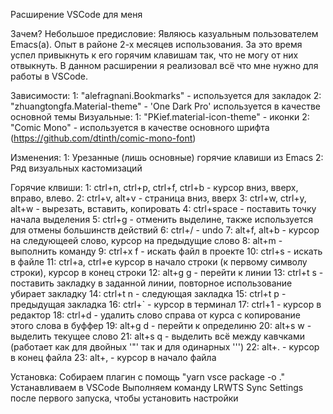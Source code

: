 Расширение VSCode для меня

Зачем? Небольшое предисловие:
  Являюсь казуальным пользователем Emacs(a). Опыт в районе 2-х месяцев использования. За это время успел привыкнуть к его горячим клавишам так, что не могу от них отвыкнуть. В данном расширении я реализовал всё что мне нужно для работы в VSCode.

Зависимости:
  1: "alefragnani.Bookmarks" - используется для закладок
	2: "zhuangtongfa.Material-theme" - 'One Dark Pro' используется в качестве основной темы
  Визуальные:
    1: "PKief.material-icon-theme" - иконки
    2: "Comic Mono" - используется в качестве основного шрифта (https://github.com/dtinth/comic-mono-font)

Изменения:
  1: Урезанные (лишь основные) горячие клавиши из Emacs
  2: Ряд визуальных кастомизаций

Горячие клвиши:
  1:  ctrl+n, ctrl+p, ctrl+f, ctrl+b - курсор вниз, вверх, вправо, влево.
  2:  ctrl+v, alt+v - страница вниз, вверх
  3:  ctrl+w, ctrl+y, alt+w - вырезать, вставить, копировать
  4:  ctrl+space - поставить точку начала выделения
  5:  ctrl+g - отменить выделине, также используется для отмены большинств действий
  6:  ctrl+/ - undo
  7:  alt+f, alt+b - курсор на следующеей слово, курсор на предыдущие слово
  8:  alt+m - выполнить команду
  9:  ctrl+x f - искать файл в проекте
  10: ctrl+s - искать в файле
  11: ctrl+a, ctrl+e курсор в начало строки (к первому символу строки), курсор в конец строки
  12: alt+g g - перейти к линии
  13: ctrl+t s - поставить закладку в заданной линии, повторное использование убирает закладку
  14: ctrl+t n - следующая закладка
  15: ctrl+t p - предыдущая закладка
  16: ctrl+` - курсор в терминал
  17: ctrl+1 - курсор в редактор
  18: ctrl+d - удалить слово справа от курса с копирование этого слова в буффер
  19: alt+g d - перейти к определиню
  20: alt+s w - выделить текущее слово
  21: alt+s q - выделить всё между кавчками (работает как для двойных '"' так и для одинарных ''')
  22: alt+. - курсор в конец файла
  23: alt+, - курсор в начало файла

Установка:
  Собираем плагин с помощь "yarn vsce package -o ."
  Устанавливаем в VSCode
  Выполняем команду LRWTS Sync Settings после первого запуска, чтобы установить настройки
